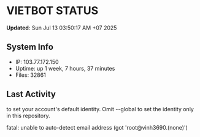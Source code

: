 # VIETBOT STATUS
**Updated**: Sun Jul 13 03:50:17 AM +07 2025

## System Info
- IP: 103.77.172.150
- Uptime: up 1 week, 7 hours, 37 minutes
- Files: 32861

## Last Activity

to set your account's default identity.
Omit --global to set the identity only in this repository.

fatal: unable to auto-detect email address (got 'root@vinh3690.(none)')

